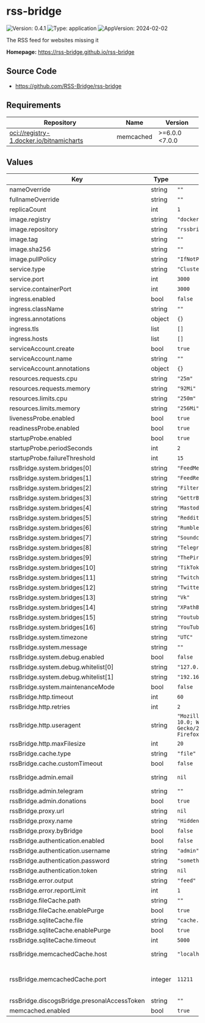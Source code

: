 # rss-bridge

![Version: 0.4.1](https://img.shields.io/badge/Version-0.4.1-informational?style=flat-square) ![Type: application](https://img.shields.io/badge/Type-application-informational?style=flat-square) ![AppVersion: 2024-02-02](https://img.shields.io/badge/AppVersion-2024--02--02-informational?style=flat-square)

The RSS feed for websites missing it

**Homepage:** <https://rss-bridge.github.io/rss-bridge>

## Source Code

* <https://github.com/RSS-Bridge/rss-bridge>

## Requirements

| Repository | Name | Version |
|------------|------|---------|
| <oci://registry-1.docker.io/bitnamicharts> | memcached | >=6.0.0 <7.0.0 |

## Values

| Key | Type | Default | Description |
|-----|------|---------|-------------|
| nameOverride | string | `""` |  |
| fullnameOverride | string | `""` |  |
| replicaCount | int | `1` |  |
| image.registry | string | `"docker.io"` |  |
| image.repository | string | `"rssbridge/rss-bridge"` |  |
| image.tag | string | `""` |  |
| image.sha256 | string | `""` |  |
| image.pullPolicy | string | `"IfNotPresent"` |  |
| service.type | string | `"ClusterIP"` |  |
| service.port | int | `3000` |  |
| service.containerPort | int | `3000` |  |
| ingress.enabled | bool | `false` |  |
| ingress.className | string | `""` |  |
| ingress.annotations | object | `{}` |  |
| ingress.tls | list | `[]` |  |
| ingress.hosts | list | `[]` |  |
| serviceAccount.create | bool | `true` |  |
| serviceAccount.name | string | `""` |  |
| serviceAccount.annotations | object | `{}` |  |
| resources.requests.cpu | string | `"25m"` |  |
| resources.requests.memory | string | `"92Mi"` |  |
| resources.limits.cpu | string | `"250m"` |  |
| resources.limits.memory | string | `"256Mi"` |  |
| livenessProbe.enabled | bool | `true` |  |
| readinessProbe.enabled | bool | `true` |  |
| startupProbe.enabled | bool | `true` |  |
| startupProbe.periodSeconds | int | `2` |  |
| startupProbe.failureThreshold | int | `15` |  |
| rssBridge.system.bridges[0] | string | `"FeedMerge"` |  |
| rssBridge.system.bridges[1] | string | `"FeedReducerBridge"` |  |
| rssBridge.system.bridges[2] | string | `"Filter"` |  |
| rssBridge.system.bridges[3] | string | `"GettrBridge"` |  |
| rssBridge.system.bridges[4] | string | `"MastodonBridge"` |  |
| rssBridge.system.bridges[5] | string | `"Reddit"` |  |
| rssBridge.system.bridges[6] | string | `"RumbleBridge"` |  |
| rssBridge.system.bridges[7] | string | `"SoundcloudBridge"` |  |
| rssBridge.system.bridges[8] | string | `"Telegram"` |  |
| rssBridge.system.bridges[9] | string | `"ThePirateBay"` |  |
| rssBridge.system.bridges[10] | string | `"TikTokBridge"` |  |
| rssBridge.system.bridges[11] | string | `"Twitch"` |  |
| rssBridge.system.bridges[12] | string | `"Twitter"` |  |
| rssBridge.system.bridges[13] | string | `"Vk"` |  |
| rssBridge.system.bridges[14] | string | `"XPathBridge"` |  |
| rssBridge.system.bridges[15] | string | `"Youtube"` |  |
| rssBridge.system.bridges[16] | string | `"YouTubeCommunityTabBridge"` |  |
| rssBridge.system.timezone | string | `"UTC"` |  |
| rssBridge.system.message | string | `""` |  |
| rssBridge.system.debug.enabled | bool | `false` |  |
| rssBridge.system.debug.whitelist[0] | string | `"127.0.0.1"` |  |
| rssBridge.system.debug.whitelist[1] | string | `"192.168.1.10"` |  |
| rssBridge.system.maintenanceMode | bool | `false` |  |
| rssBridge.http.timeout | int | `60` |  |
| rssBridge.http.retries | int | `2` |  |
| rssBridge.http.useragent | string | `"Mozilla/5.0 (Windows NT 10.0; Win64; x64; rv:102.0) Gecko/20100101 Firefox/102.0"` |  |
| rssBridge.http.maxFilesize | int | `20` |  |
| rssBridge.cache.type | string | `"file"` |  |
| rssBridge.cache.customTimeout | bool | `false` |  |
| rssBridge.admin.email | string | `nil` | format: email |
| rssBridge.admin.telegram | string | `""` |  |
| rssBridge.admin.donations | bool | `true` |  |
| rssBridge.proxy.url | string | `nil` | format: uri |
| rssBridge.proxy.name | string | `"Hidden proxy name"` |  |
| rssBridge.proxy.byBridge | bool | `false` |  |
| rssBridge.authentication.enabled | bool | `false` |  |
| rssBridge.authentication.username | string | `"admin"` |  |
| rssBridge.authentication.password | string | `"somethingSecureIPromise"` |  |
| rssBridge.authentication.token | string | `nil` |  |
| rssBridge.error.output | string | `"feed"` |  |
| rssBridge.error.reportLimit | int | `1` |  |
| rssBridge.fileCache.path | string | `""` |  |
| rssBridge.fileCache.enablePurge | bool | `true` |  |
| rssBridge.sqliteCache.file | string | `"cache.sqlite"` |  |
| rssBridge.sqliteCache.enablePurge | bool | `true` |  |
| rssBridge.sqliteCache.timeout | int | `5000` |  |
| rssBridge.memcachedCache.host | string | `"localhost"` | format: hostname |
| rssBridge.memcachedCache.port | integer | `11211` | minimum: 0, maximum: 65535 |
| rssBridge.discogsBridge.presonalAccessToken | string | `""` |  |
| memcached.enabled | bool | `true` |  |
